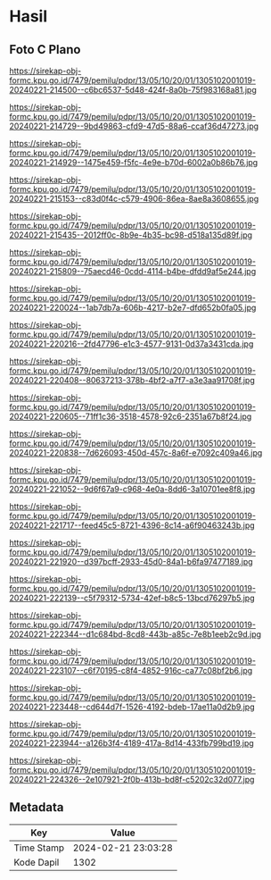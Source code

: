 # Hasil

## Foto C Plano

https://sirekap-obj-formc.kpu.go.id/7479/pemilu/pdpr/13/05/10/20/01/1305102001019-20240221-214500--c6bc6537-5d48-424f-8a0b-75f983168a81.jpg

https://sirekap-obj-formc.kpu.go.id/7479/pemilu/pdpr/13/05/10/20/01/1305102001019-20240221-214729--9bd49863-cfd9-47d5-88a6-ccaf36d47273.jpg

https://sirekap-obj-formc.kpu.go.id/7479/pemilu/pdpr/13/05/10/20/01/1305102001019-20240221-214929--1475e459-f5fc-4e9e-b70d-6002a0b86b76.jpg

https://sirekap-obj-formc.kpu.go.id/7479/pemilu/pdpr/13/05/10/20/01/1305102001019-20240221-215153--c83d0f4c-c579-4906-86ea-8ae8a3608655.jpg

https://sirekap-obj-formc.kpu.go.id/7479/pemilu/pdpr/13/05/10/20/01/1305102001019-20240221-215435--2012ff0c-8b9e-4b35-bc98-d518a135d89f.jpg

https://sirekap-obj-formc.kpu.go.id/7479/pemilu/pdpr/13/05/10/20/01/1305102001019-20240221-215809--75aecd46-0cdd-4114-b4be-dfdd9af5e244.jpg

https://sirekap-obj-formc.kpu.go.id/7479/pemilu/pdpr/13/05/10/20/01/1305102001019-20240221-220024--1ab7db7a-606b-4217-b2e7-dfd652b0fa05.jpg

https://sirekap-obj-formc.kpu.go.id/7479/pemilu/pdpr/13/05/10/20/01/1305102001019-20240221-220216--2fd47796-e1c3-4577-9131-0d37a3431cda.jpg

https://sirekap-obj-formc.kpu.go.id/7479/pemilu/pdpr/13/05/10/20/01/1305102001019-20240221-220408--80637213-378b-4bf2-a7f7-a3e3aa91708f.jpg

https://sirekap-obj-formc.kpu.go.id/7479/pemilu/pdpr/13/05/10/20/01/1305102001019-20240221-220605--71ff1c36-3518-4578-92c6-2351a67b8f24.jpg

https://sirekap-obj-formc.kpu.go.id/7479/pemilu/pdpr/13/05/10/20/01/1305102001019-20240221-220838--7d626093-450d-457c-8a6f-e7092c409a46.jpg

https://sirekap-obj-formc.kpu.go.id/7479/pemilu/pdpr/13/05/10/20/01/1305102001019-20240221-221052--9d6f67a9-c968-4e0a-8dd6-3a10701ee8f8.jpg

https://sirekap-obj-formc.kpu.go.id/7479/pemilu/pdpr/13/05/10/20/01/1305102001019-20240221-221717--feed45c5-8721-4396-8c14-a6f90463243b.jpg

https://sirekap-obj-formc.kpu.go.id/7479/pemilu/pdpr/13/05/10/20/01/1305102001019-20240221-221920--d397bcff-2933-45d0-84a1-b6fa97477189.jpg

https://sirekap-obj-formc.kpu.go.id/7479/pemilu/pdpr/13/05/10/20/01/1305102001019-20240221-222139--c5f79312-5734-42ef-b8c5-13bcd76297b5.jpg

https://sirekap-obj-formc.kpu.go.id/7479/pemilu/pdpr/13/05/10/20/01/1305102001019-20240221-222344--d1c684bd-8cd8-443b-a85c-7e8b1eeb2c9d.jpg

https://sirekap-obj-formc.kpu.go.id/7479/pemilu/pdpr/13/05/10/20/01/1305102001019-20240221-223107--c6f70195-c8f4-4852-916c-ca77c08bf2b6.jpg

https://sirekap-obj-formc.kpu.go.id/7479/pemilu/pdpr/13/05/10/20/01/1305102001019-20240221-223448--cd644d7f-1526-4192-bdeb-17ae11a0d2b9.jpg

https://sirekap-obj-formc.kpu.go.id/7479/pemilu/pdpr/13/05/10/20/01/1305102001019-20240221-223944--a126b3f4-4189-417a-8d14-433fb799bd19.jpg

https://sirekap-obj-formc.kpu.go.id/7479/pemilu/pdpr/13/05/10/20/01/1305102001019-20240221-224326--2e107921-2f0b-413b-bd8f-c5202c32d077.jpg


## Metadata

| Key        | Value               |
| ---------- | ------------------- |
| Time Stamp | 2024-02-21 23:03:28 |
| Kode Dapil | 1302                |



